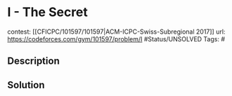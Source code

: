 # I - The Secret

contest: [[CFICPC/101597/101597|ACM-ICPC-Swiss-Subregional 2017]]
url: https://codeforces.com/gym/101597/problem/I
#Status/UNSOLVED
Tags: #

## Description

## Solution

